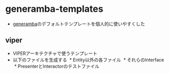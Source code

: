 # generamba-templates
* [generamba](https://github.com/rambler-digital-solutions/Generamba)のデフォルトテンプレートを個人的に使いやすくした

## viper
* VIPERアーキテクチャで使うテンプレート
* 以下のファイルを生成する
  * Entity以外の各ファイル
  * それらのInterface
  * PresenterとInteractorのテストファイル
